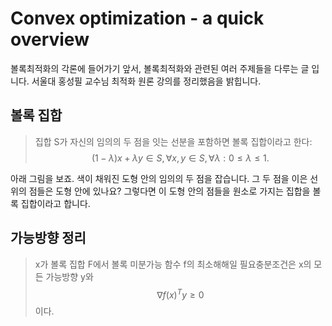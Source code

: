# Convex optimization - a quick overview
볼록최적화의 각론에 들어가기 앞서, 볼록최적화와 관련된 여러 주제들을 다루는 글 입니다. 서울대 홍성필 교수님 최적화 원론 강의를 정리했음을 밝힙니다.
## 볼록 집합
> 집합 S가 자신의 임의의 두 점을 잇는 선분을 포함하면 볼록 집합이라고 한다:
$$
(1-\lambda)x + \lambda y \in S, \forall x, y \in S, \forall \lambda: 0 \le \lambda \le 1.
$$

아래 그림을 보죠. 색이 채워진 도형 안의 임의의 두 점을 잡습니다. 그 두 점을 이은 선 위의 점들은 도형 안에 있나요? 그렇다면 이 도형 안의 점들을 원소로 가지는 집합을 볼록 집합이라고 합니다.
## 가능방향  정리
> x가 볼록 집합 F에서 볼록 미분가능 함수 f의 최소해해일 필요충분조건은 x의 모든 가능방향 y와 
$$
\nabla{f(x)^T}y\ge0
$$
이다.


<!--stackedit_data:
eyJoaXN0b3J5IjpbNzI0NjEzODIxLC02MTgwMTM4ODMsMTYxMD
IxMDA1MF19
-->